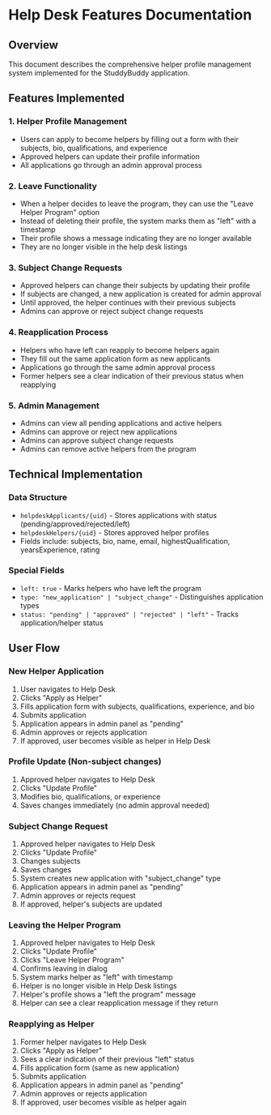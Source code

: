 # Help Desk Features Documentation

## Overview
This document describes the comprehensive helper profile management system implemented for the StuddyBuddy application.

## Features Implemented

### 1. Helper Profile Management
- Users can apply to become helpers by filling out a form with their subjects, bio, qualifications, and experience
- Approved helpers can update their profile information
- All applications go through an admin approval process

### 2. Leave Functionality
- When a helper decides to leave the program, they can use the "Leave Helper Program" option
- Instead of deleting their profile, the system marks them as "left" with a timestamp
- Their profile shows a message indicating they are no longer available
- They are no longer visible in the help desk listings

### 3. Subject Change Requests
- Approved helpers can change their subjects by updating their profile
- If subjects are changed, a new application is created for admin approval
- Until approved, the helper continues with their previous subjects
- Admins can approve or reject subject change requests

### 4. Reapplication Process
- Helpers who have left can reapply to become helpers again
- They fill out the same application form as new applicants
- Applications go through the same admin approval process
- Former helpers see a clear indication of their previous status when reapplying

### 5. Admin Management
- Admins can view all pending applications and active helpers
- Admins can approve or reject new applications
- Admins can approve subject change requests
- Admins can remove active helpers from the program

## Technical Implementation

### Data Structure
- `helpdeskApplicants/{uid}` - Stores applications with status (pending/approved/rejected/left)
- `helpdeskHelpers/{uid}` - Stores approved helper profiles
- Fields include: subjects, bio, name, email, highestQualification, yearsExperience, rating

### Special Fields
- `left: true` - Marks helpers who have left the program
- `type: "new_application" | "subject_change"` - Distinguishes application types
- `status: "pending" | "approved" | "rejected" | "left"` - Tracks application/helper status

## User Flow

### New Helper Application
1. User navigates to Help Desk
2. Clicks "Apply as Helper"
3. Fills application form with subjects, qualifications, experience, and bio
4. Submits application
5. Application appears in admin panel as "pending"
6. Admin approves or rejects application
7. If approved, user becomes visible as helper in Help Desk

### Profile Update (Non-subject changes)
1. Approved helper navigates to Help Desk
2. Clicks "Update Profile"
3. Modifies bio, qualifications, or experience
4. Saves changes immediately (no admin approval needed)

### Subject Change Request
1. Approved helper navigates to Help Desk
2. Clicks "Update Profile"
3. Changes subjects
4. Saves changes
5. System creates new application with "subject_change" type
6. Application appears in admin panel as "pending"
7. Admin approves or rejects request
8. If approved, helper's subjects are updated

### Leaving the Helper Program
1. Approved helper navigates to Help Desk
2. Clicks "Update Profile"
3. Clicks "Leave Helper Program"
4. Confirms leaving in dialog
5. System marks helper as "left" with timestamp
6. Helper is no longer visible in Help Desk listings
7. Helper's profile shows a "left the program" message
8. Helper can see a clear reapplication message if they return

### Reapplying as Helper
1. Former helper navigates to Help Desk
2. Clicks "Apply as Helper"
3. Sees a clear indication of their previous "left" status
4. Fills application form (same as new application)
5. Submits application
6. Application appears in admin panel as "pending"
7. Admin approves or rejects application
8. If approved, user becomes visible as helper again